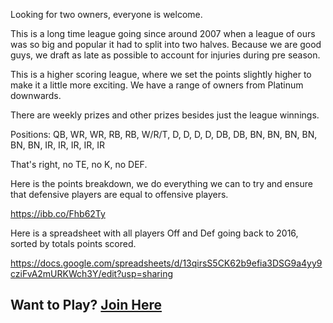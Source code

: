 Looking for two owners, everyone is welcome.  

This is a long time league going since around 2007 when a league of ours was so big and popular it had to split into two halves. Because we are good guys, we draft as late as possible to account for injuries during pre season.

This is a higher scoring league, where we set the points slightly higher to make it a little more exciting. We have a range of owners from Platinum downwards.  

There are weekly prizes and other prizes besides just the league winnings.  

Positions:  QB, WR, WR, RB, RB, W/R/T, D, D, D, D, DB, DB, BN, BN, BN, BN, BN, BN, IR, IR, IR, IR, IR  

That's right, no TE, no K, no DEF.   

Here is the points breakdown, we do everything we can to try and ensure that defensive players are equal to offensive players.  

https://ibb.co/Fhb62Ty  

Here is a spreadsheet with all players Off and Def going back to 2016, sorted by totals points scored.  

https://docs.google.com/spreadsheets/d/13qirsS5CK62b9efia3DSG9a4yy9cziFvA2mURKWch3Y/edit?usp=sharing  

## Want to Play? [Join Here](https://football.fantasysports.yahoo.com/f1/199968/invitation?key=c7b7b735b81d7d78&soc_trk=lnk&ikey=713aa9a2b46d634e)